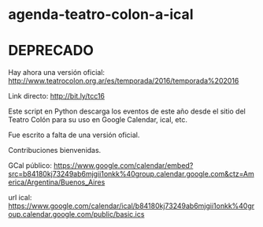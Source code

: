 agenda-teatro-colon-a-ical
==========================

DEPRECADO
=========
Hay ahora una versión oficial: http://www.teatrocolon.org.ar/es/temporada/2016/temporada%202016

Link directo: http://bit.ly/tcc16

Este script en Python descarga los eventos de este año desde el sitio del Teatro Colón para su uso en Google Calendar, ical, etc.

Fue escrito a falta de una versión oficial.

Contribuciones bienvenidas.

GCal público: https://www.google.com/calendar/embed?src=b84180kj73249ab6mjgii1onkk%40group.calendar.google.com&ctz=America/Argentina/Buenos_Aires

url ical: https://www.google.com/calendar/ical/b84180kj73249ab6mjgii1onkk%40group.calendar.google.com/public/basic.ics

